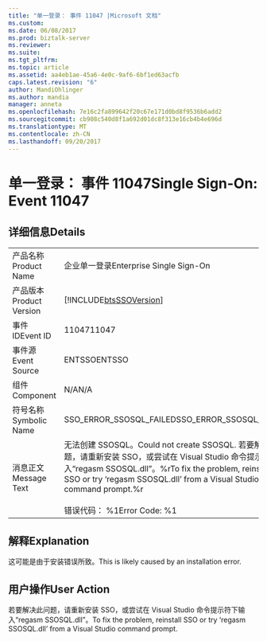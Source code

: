 ```yaml
---
title: "单一登录： 事件 11047 |Microsoft 文档"
ms.custom: 
ms.date: 06/08/2017
ms.prod: biztalk-server
ms.reviewer: 
ms.suite: 
ms.tgt_pltfrm: 
ms.topic: article
ms.assetid: aa4eb1ae-45a6-4e0c-9af6-6bf1ed63acfb
caps.latest.revision: "6"
author: MandiOhlinger
ms.author: mandia
manager: anneta
ms.openlocfilehash: 7e16c2fa899642f20c67e171d0bd8f9536b6add2
ms.sourcegitcommit: cb908c540d8f1a692d01dc8f313e16cb4b4e696d
ms.translationtype: MT
ms.contentlocale: zh-CN
ms.lasthandoff: 09/20/2017
---
```

# <a name="single-sign-on-event-11047"></a><span data-ttu-id="edabc-102">单一登录： 事件 11047</span><span class="sxs-lookup"><span data-stu-id="edabc-102">Single Sign-On: Event 11047</span></span>
## <a name="details"></a><span data-ttu-id="edabc-103">详细信息</span><span class="sxs-lookup"><span data-stu-id="edabc-103">Details</span></span>  
  
|||  
|-|-|  
|<span data-ttu-id="edabc-104">产品名称</span><span class="sxs-lookup"><span data-stu-id="edabc-104">Product Name</span></span>|<span data-ttu-id="edabc-105">企业单一登录</span><span class="sxs-lookup"><span data-stu-id="edabc-105">Enterprise Single Sign-On</span></span>|  
|<span data-ttu-id="edabc-106">产品版本</span><span class="sxs-lookup"><span data-stu-id="edabc-106">Product Version</span></span>|[!INCLUDE[btsSSOVersion](../includes/btsssoversion-md.md)]|  
|<span data-ttu-id="edabc-107">事件 ID</span><span class="sxs-lookup"><span data-stu-id="edabc-107">Event ID</span></span>|<span data-ttu-id="edabc-108">11047</span><span class="sxs-lookup"><span data-stu-id="edabc-108">11047</span></span>|  
|<span data-ttu-id="edabc-109">事件源</span><span class="sxs-lookup"><span data-stu-id="edabc-109">Event Source</span></span>|<span data-ttu-id="edabc-110">ENTSSO</span><span class="sxs-lookup"><span data-stu-id="edabc-110">ENTSSO</span></span>|  
|<span data-ttu-id="edabc-111">组件</span><span class="sxs-lookup"><span data-stu-id="edabc-111">Component</span></span>|<span data-ttu-id="edabc-112">N/A</span><span class="sxs-lookup"><span data-stu-id="edabc-112">N/A</span></span>|  
|<span data-ttu-id="edabc-113">符号名称</span><span class="sxs-lookup"><span data-stu-id="edabc-113">Symbolic Name</span></span>|<span data-ttu-id="edabc-114">SSO_ERROR_SSOSQL_FAILED</span><span class="sxs-lookup"><span data-stu-id="edabc-114">SSO_ERROR_SSOSQL_FAILED</span></span>|  
|<span data-ttu-id="edabc-115">消息正文</span><span class="sxs-lookup"><span data-stu-id="edabc-115">Message Text</span></span>|<span data-ttu-id="edabc-116">无法创建 SSOSQL。</span><span class="sxs-lookup"><span data-stu-id="edabc-116">Could not create SSOSQL.</span></span> <span data-ttu-id="edabc-117">若要解决此问题，请重新安装 SSO，或尝试在 Visual Studio 命令提示符下输入“regasm SSOSQL.dll”。%r</span><span class="sxs-lookup"><span data-stu-id="edabc-117">To fix the problem, reinstall SSO or try ‘regasm SSOSQL.dll’ from a Visual Studio command prompt.%r</span></span><br /><br /> <span data-ttu-id="edabc-118">错误代码： %1</span><span class="sxs-lookup"><span data-stu-id="edabc-118">Error Code: %1</span></span>|  
  
## <a name="explanation"></a><span data-ttu-id="edabc-119">解释</span><span class="sxs-lookup"><span data-stu-id="edabc-119">Explanation</span></span>  
 <span data-ttu-id="edabc-120">这可能是由于安装错误所致。</span><span class="sxs-lookup"><span data-stu-id="edabc-120">This is likely caused by an installation error.</span></span>  
  
## <a name="user-action"></a><span data-ttu-id="edabc-121">用户操作</span><span class="sxs-lookup"><span data-stu-id="edabc-121">User Action</span></span>  
 <span data-ttu-id="edabc-122">若要解决此问题，请重新安装 SSO，或尝试在 Visual Studio 命令提示符下输入“regasm SSOSQL.dll”。</span><span class="sxs-lookup"><span data-stu-id="edabc-122">To fix the problem, reinstall SSO or try ‘regasm SSOSQL.dll’ from a Visual Studio command prompt.</span></span>